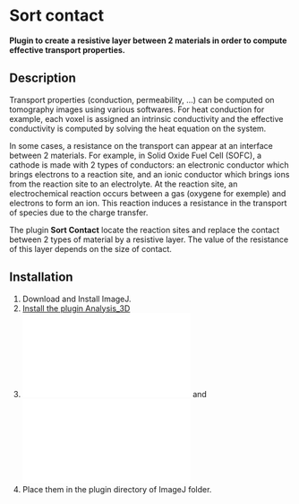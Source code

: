 # Sort contact

**Plugin to create a resistive layer between 2 materials in order to
compute effective transport properties.**

## Description

Transport properties (conduction, permeability, \...) can be computed on
tomography images using various softwares. For heat conduction for
example, each voxel is assigned an intrinsic conductivity and the
effective conductivity is computed by solving the heat equation on the
system.

In some cases, a resistance on the transport can appear at an interface
between 2 materials. For example, in Solid Oxide Fuel Cell (SOFC), a
cathode is made with 2 types of conductors: an electronic conductor
which brings electrons to a reaction site, and an ionic conductor which
brings ions from the reaction site to an electrolyte. At the reaction
site, an electrochemical reaction occurs between a gas (oxygene for
exemple) and electrons to form an ion. This reaction induces a
resistance in the transport of species due to the charge transfer.

The plugin **Sort Contact** locate the reaction sites and replace the
contact between 2 types of material by a resistive layer. The value of
the resistance of this layer depends on the size of contact.

## Installation

1.  Download and Install ImageJ.
2.  [Install the plugin
    Analysis_3D](http://imagejdocu.tudor.lu/doku.php?id=plugin:morphology:analysis_3d:start)
3.  ![Download active_tpb.jar](/plugin/3d/sort_contact/active_tpb.jar)
    and ![active_tpb.txt](/plugin/3d/sort_contact/active_tpb.txt)
4.  Place them in the plugin directory of ImageJ folder.
